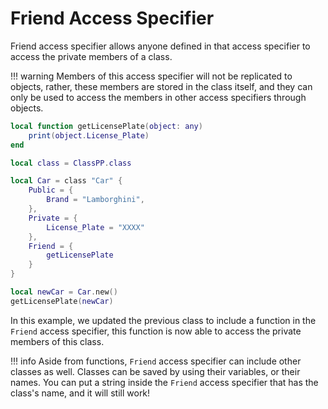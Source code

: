 # Friend Access Specifier

Friend access specifier allows anyone defined in that access specifier to access the private members of a class.

!!! warning
    Members of this access specifier will not be replicated to objects, rather, these members are stored in the class itself, and they can only be used to access the members in other access specifiers through objects.

```lua
local function getLicensePlate(object: any)
    print(object.License_Plate)
end

local class = ClassPP.class

local Car = class "Car" {
    Public = {
        Brand = "Lamborghini",
    },
    Private = {
        License_Plate = "XXXX"
    },
    Friend = {
        getLicensePlate
    }
}

local newCar = Car.new()
getLicensePlate(newCar)
```

In this example, we updated the previous class to include a function in the `Friend` access specifier, this function is now able to access the private members of this class. 

!!! info
    Aside from functions, `Friend` access specifier can include other classes as well.
    Classes can be saved by using their variables, or their names. You can put a string inside the `Friend` access specifier that has the class's name, and it will still work!